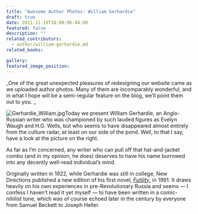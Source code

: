 ```yaml
---
title: "Awesome Author Photos: William Gerhardie"
draft: true
date: 2011-11-18T18:08:06-04:00
featured: false
description: ""
related_contributors:
  - author/william-gerhardie.md
related_books:

gallery:
featured_image_position: 
---
```


_One of the great unexpected pleasures of redesigning our website came as we uploaded author photos. Many of them are incomparably wonderful, and in what I hope will be a semi-regular feature on the blog, we’ll point them out to you. _

![Gerhardie_William.jpg](http://ndbooks.com/images/authors/Gerhardie_William.jpg)Today we present William Gerhardie, an Anglo-Russian writer who was championed by such lauded figures as Evelyn Waugh and H.G. Wells, but who seems to have disappeared almost entirely from the culture radar, at least on our side of the pond. Well, to that I say, have a look at the picture on the right. 

As far as I’m concerned, any writer who can pull off that hat-and-jacket combo (and in my opinion, he does) deserves to have his name burrowed into any decently well-read individual’s mind. 

Originally written in 1922, while Gerhardie was still in college, New Directions published a new edition of his first novel, [_Futility_](http://ndbooks.com/book/futility), in 1991. It draws heavily on his own experiences in pre-Revolutionary Russia and seems — I confess I haven’t read it yet myself — to have been written in a comic-nihilist tone, which was of course echoed later in the century by everyone from Samuel Beckett to Joseph Heller. 

